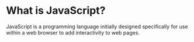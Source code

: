 # What is JavaScript?

JavaScript is a programming language initially designed specifically for use within a web browser to add interactivity to web pages.

